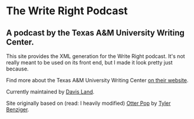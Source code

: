 # The Write Right Podcast
## A podcast by the Texas A&M University Writing Center.

This site provides the XML generation for the Write Right podcast. It's not really meant to be used on its front end, but I made it look pretty just because. 

Find more about the Texas A&M University Writing Center [on their website](http://writingcenter.tamu.edu).

Currently maintained by [Davis Land](http://davisland.info).

Site originally based on (read: I heavily modified) [Otter Pop](https://github.com/tybenz/otter-pop/) by [Tyler Benziger](http://tybenz.com/).
